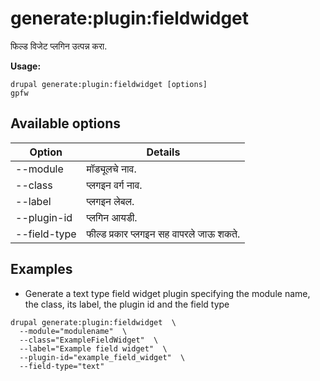 # generate:plugin:fieldwidget
फिल्ड विजेट प्लगिन उत्पन्न करा.

**Usage:**
```
drupal generate:plugin:fieldwidget [options]
gpfw
```

## Available options
Option | Details
-------|-------------
--module | मॉड्यूलचे नाव.
--class | प्लगइन वर्ग नाव.
--label | प्लगइन लेबल.
--plugin-id | प्लगिन आयडी.
--field-type | फील्ड प्रकार प्लगइन सह वापरले जाऊ शकते.

## Examples
* Generate a text type field widget plugin specifying the module name, the class, its label, the plugin id and the field type
```
drupal generate:plugin:fieldwidget  \
  --module="modulename"  \
  --class="ExampleFieldWidget"  \
  --label="Example field widget"  \
  --plugin-id="example_field_widget"  \
  --field-type="text"
```
